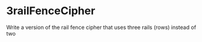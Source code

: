 # 3railFenceCipher

Write a version of the rail fence cipher that uses three rails (rows) instead of two
